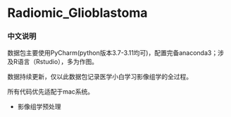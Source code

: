 # Radiomic_Glioblastoma

### 中文说明

数据包主要使用PyCharm(python版本3.7-3.11均可)，配置完备anaconda3；涉及R语言（Rstudio），多为作图。

数据持续更新，仅以此数据包记录医学小白学习影像组学的全过程。

所有代码优先适配于mac系统。

- 影像组学预处理
